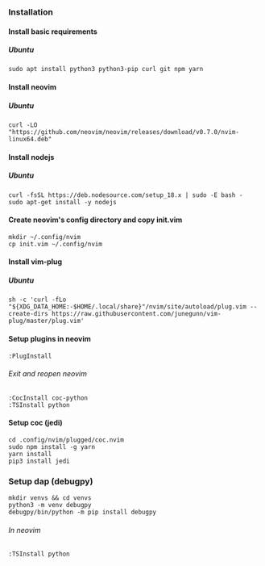 ### Installation

#### Install basic requirements
##### Ubuntu
```
sudo apt install python3 python3-pip curl git npm yarn
```

#### Install neovim
##### Ubuntu
```
curl -LO "https://github.com/neovim/neovim/releases/download/v0.7.0/nvim-linux64.deb"
```

#### Install nodejs
##### Ubuntu
```
curl -fsSL https://deb.nodesource.com/setup_18.x | sudo -E bash -
sudo apt-get install -y nodejs
```

#### Create neovim's config directory and copy init.vim
```
mkdir ~/.config/nvim
cp init.vim ~/.config/nvim
```

#### Install vim-plug
##### Ubuntu
```
sh -c 'curl -fLo "${XDG_DATA_HOME:-$HOME/.local/share}"/nvim/site/autoload/plug.vim --create-dirs https://raw.githubusercontent.com/junegunn/vim-plug/master/plug.vim'
```

#### Setup plugins in neovim
```
:PlugInstall
```
###### Exit and reopen neovim
```
:CocInstall coc-python
:TSInstall python
```
#### Setup coc (jedi)
```
cd .config/nvim/plugged/coc.nvim
sudo npm install -g yarn
yarn install
pip3 install jedi
```

### Setup dap (debugpy)
```
mkdir venvs && cd venvs
python3 -m venv debugpy
debugpy/bin/python -m pip install debugpy
```
###### In neovim
```
:TSInstall python
```

```

